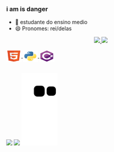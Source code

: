 ### i am is danger 

- 🔭 estudante do ensino medio
- 😄 Pronomes: rei/delas

<div align="center">
  <a href="https://github.com/leonardocotrim">
  <img height="180em" src="https://github-readme-stats.vercel.app/api?username=leonardocotrim&show_icons=true&theme=dracula&include_all_commits=true&count_private=true"/>
  <img height="180em" src="https://github-readme-stats.vercel.app/api/top-langs/?username=leonardocotrim&layout=compact&langs_count=7&theme=dracula"/>
</div>
<div style="display: inline_block"><br>
 
  <img align="center" alt="Rafa-HTML" height="30" width="40" src="https://raw.githubusercontent.com/devicons/devicon/master/icons/html5/html5-original.svg">
  <img align="center" alt="Rafa-Python" height="30" width="40" src="https://raw.githubusercontent.com/devicons/devicon/master/icons/python/python-original.svg">
  <img align="center" alt="Rafa-Csharp" height="30" width="40" src="https://raw.githubusercontent.com/devicons/devicon/master/icons/csharp/csharp-original.svg">
 
</div>

##

<div> 
  <a href="https://youtube.com/channel/UCZ3Id-cx3GCNzZV0l4SCkgg" target="_blank"><img src="https://img.shields.io/badge/YouTube-FF0000?style=for-the-badge&logo=youtube&logoColor=white" target="_blank"></a>
   <a href="https://instagram.com/lawliet_ata" target="_blank"><img src="https://img.shields.io/badge/-Instagram-%23E4405F?style=for-the-badge&logo=instagram&logoColor=white" target="_blank"></a>
  <a href
  
  ![Snake animation](https://github.com/rafaballerini/rafaballerini/blob/output/github-contribution-grid-snake.svg)
  
</div>
